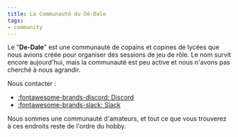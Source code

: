 ```yaml
---
title: La Communauté du Dé-Dale
tags:
- community
---
```

Le "**De-Dale**" est une communauté de copains et copines de lycées que nous avions créée pour organiser des sessions de jeu de rôle.
Le nom survit encore aujourd'hui, mais la communauté est peu active et nous n'avons pas cherché à nous agrandir.

Nous contacter :

- [:fontawesome-brands-discord: Discord](https://discord.gg/AWsdmSkt) 
- [:fontawesome-brands-slack: Slack](https://join.slack.com/t/de-dale/shared_invite/zt-22s87ekgl-xrMTOeMDs~oIYrRxEIvHMw) 

Nous sommes une communauté d'amateurs, et tout ce que vous trouverez à ces endroits reste de l'ordre du hobby.